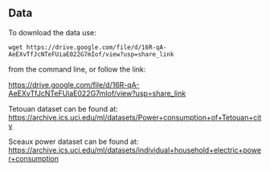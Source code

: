 

## Data 

To download the data use: 

```wget https://drive.google.com/file/d/16R-qA-AeEXvTfJcNTeFUiaE022G7mIof/view?usp=share_link```

from the command line, or follow the link:

https://drive.google.com/file/d/16R-qA-AeEXvTfJcNTeFUiaE022G7mIof/view?usp=share_link

Tetouan dataset can be found at:
https://archive.ics.uci.edu/ml/datasets/Power+consumption+of+Tetouan+city 


Sceaux power dataset can be found at:
https://archive.ics.uci.edu/ml/datasets/individual+household+electric+power+consumption
